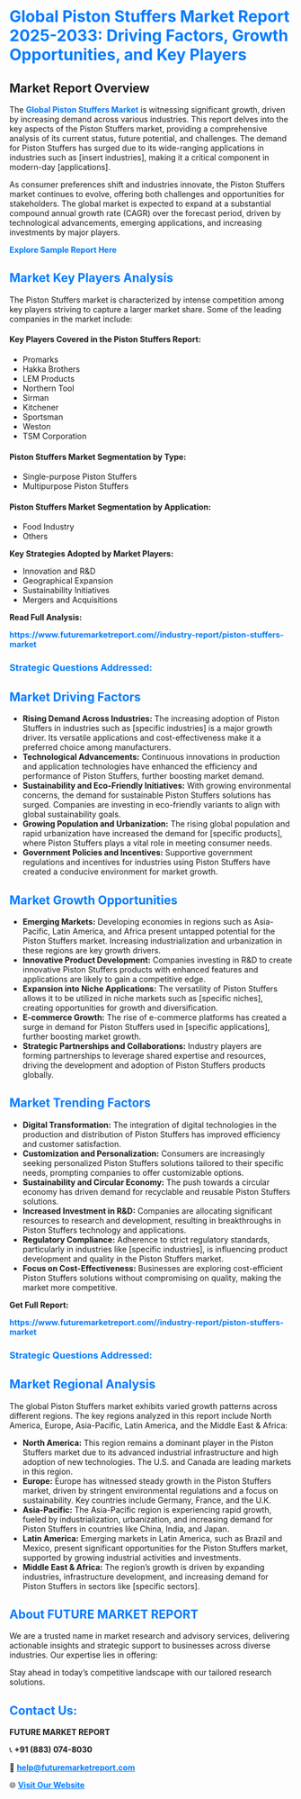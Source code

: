 <h1 style="color: #007BFF;">Global Piston Stuffers Market Report 2025-2033: Driving Factors, Growth Opportunities, and Key Players</h1>

<section id="overview">
<h2>Market Report Overview</h2>
<p>The <a href="https://www.futuremarketreport.com//industry-report/piston-stuffers-market" style="color: #007BFF; text-decoration: none;"><strong>Global Piston Stuffers Market</strong></a> is witnessing significant growth, driven by increasing demand across various industries. This report delves into the key aspects of the Piston Stuffers market, providing a comprehensive analysis of its current status, future potential, and challenges. The demand for Piston Stuffers has surged due to its wide-ranging applications in industries such as [insert industries], making it a critical component in modern-day [applications].</p>
<p>As consumer preferences shift and industries innovate, the Piston Stuffers market continues to evolve, offering both challenges and opportunities for stakeholders. The global market is expected to expand at a substantial compound annual growth rate (CAGR) over the forecast period, driven by technological advancements, emerging applications, and increasing investments by major players.</p>
</section>

<section id="overview">
<p><a href="https://www.futuremarketreport.com//request-sample/reportId=59779" style="color: #007BFF; text-decoration: none;"><strong>Explore Sample Report Here</strong></a></p>
</section>

<section id="key-players">
<h2 style="color: #007BFF;">Market Key Players Analysis</h2>
<p>The Piston Stuffers market is characterized by intense competition among key players striving to capture a larger market share. Some of the leading companies in the market include:</p>
<h4>Key Players Covered in the Piston Stuffers Report:</h4>
<ul><li>Promarks</li><li>Hakka Brothers</li><li>LEM Products</li><li>Northern Tool</li><li>Sirman</li><li>Kitchener</li><li>Sportsman</li><li>Weston</li><li>TSM Corporation</li></ul>
<h4>Piston Stuffers Market Segmentation by Type:</h4>
<ul><li>Single-purpose Piston Stuffers</li><li>Multipurpose Piston Stuffers</li></ul>

<h4>Piston Stuffers Market Segmentation by Application:</h4>
<ul><li>Food Industry</li><li>Others</li></ul>
<p><strong>Key Strategies Adopted by Market Players:</strong></p>
<ul>
<li>Innovation and R&D</li>
<li>Geographical Expansion</li>
<li>Sustainability Initiatives</li>
<li>Mergers and Acquisitions</li>
</ul>
</section>

<section>
<p><strong>Read Full Analysis: </strong></p><a href="https://www.futuremarketreport.com//industry-report/piston-stuffers-market" style="color: #007BFF; text-decoration: none;"><strong>https://www.futuremarketreport.com//industry-report/piston-stuffers-market</strong></a>
<h3 style="color: #007BFF;">Strategic Questions Addressed:</h3>
</section>

<section id="driving-factors">
<h2 style="color: #007BFF;">Market Driving Factors</h2>
<ul>
<li><strong>Rising Demand Across Industries:</strong> The increasing adoption of Piston Stuffers in industries such as [specific industries] is a major growth driver. Its versatile applications and cost-effectiveness make it a preferred choice among manufacturers.</li>
<li><strong>Technological Advancements:</strong> Continuous innovations in production and application technologies have enhanced the efficiency and performance of Piston Stuffers, further boosting market demand.</li>
<li><strong>Sustainability and Eco-Friendly Initiatives:</strong> With growing environmental concerns, the demand for sustainable Piston Stuffers solutions has surged. Companies are investing in eco-friendly variants to align with global sustainability goals.</li>
<li><strong>Growing Population and Urbanization:</strong> The rising global population and rapid urbanization have increased the demand for [specific products], where Piston Stuffers plays a vital role in meeting consumer needs.</li>
<li><strong>Government Policies and Incentives:</strong> Supportive government regulations and incentives for industries using Piston Stuffers have created a conducive environment for market growth.</li>
</ul>
</section>

<section id="growth-opportunities">
<h2 style="color: #007BFF;">Market Growth Opportunities</h2>
<ul>
<li><strong>Emerging Markets:</strong> Developing economies in regions such as Asia-Pacific, Latin America, and Africa present untapped potential for the Piston Stuffers market. Increasing industrialization and urbanization in these regions are key growth drivers.</li>
<li><strong>Innovative Product Development:</strong> Companies investing in R&D to create innovative Piston Stuffers products with enhanced features and applications are likely to gain a competitive edge.</li>
<li><strong>Expansion into Niche Applications:</strong> The versatility of Piston Stuffers allows it to be utilized in niche markets such as [specific niches], creating opportunities for growth and diversification.</li>
<li><strong>E-commerce Growth:</strong> The rise of e-commerce platforms has created a surge in demand for Piston Stuffers used in [specific applications], further boosting market growth.</li>
<li><strong>Strategic Partnerships and Collaborations:</strong> Industry players are forming partnerships to leverage shared expertise and resources, driving the development and adoption of Piston Stuffers products globally.</li>
</ul>
</section>

<section id="trending-factors">
<h2 style="color: #007BFF;">Market Trending Factors</h2>
<ul>
<li><strong>Digital Transformation:</strong> The integration of digital technologies in the production and distribution of Piston Stuffers has improved efficiency and customer satisfaction.</li>
<li><strong>Customization and Personalization:</strong> Consumers are increasingly seeking personalized Piston Stuffers solutions tailored to their specific needs, prompting companies to offer customizable options.</li>
<li><strong>Sustainability and Circular Economy:</strong> The push towards a circular economy has driven demand for recyclable and reusable Piston Stuffers solutions.</li>
<li><strong>Increased Investment in R&D:</strong> Companies are allocating significant resources to research and development, resulting in breakthroughs in Piston Stuffers technology and applications.</li>
<li><strong>Regulatory Compliance:</strong> Adherence to strict regulatory standards, particularly in industries like [specific industries], is influencing product development and quality in the Piston Stuffers market.</li>
<li><strong>Focus on Cost-Effectiveness:</strong> Businesses are exploring cost-efficient Piston Stuffers solutions without compromising on quality, making the market more competitive.</li>
</ul>
</section>

<section>
<p><strong>Get Full Report: </strong></p><a href="https://www.futuremarketreport.com//industry-report/piston-stuffers-market" style="color: #007BFF; text-decoration: none;"><strong>https://www.futuremarketreport.com//industry-report/piston-stuffers-market</strong></a>
<h3 style="color: #007BFF;">Strategic Questions Addressed:</h3>
</section>


<section id="regional-analysis">
<h2 style="color: #007BFF;">Market Regional Analysis</h2>
<p>The global Piston Stuffers market exhibits varied growth patterns across different regions. The key regions analyzed in this report include North America, Europe, Asia-Pacific, Latin America, and the Middle East & Africa:</p>
<ul>
<li><strong>North America:</strong> This region remains a dominant player in the Piston Stuffers market due to its advanced industrial infrastructure and high adoption of new technologies. The U.S. and Canada are leading markets in this region.</li>
<li><strong>Europe:</strong> Europe has witnessed steady growth in the Piston Stuffers market, driven by stringent environmental regulations and a focus on sustainability. Key countries include Germany, France, and the U.K.</li>
<li><strong>Asia-Pacific:</strong> The Asia-Pacific region is experiencing rapid growth, fueled by industrialization, urbanization, and increasing demand for Piston Stuffers in countries like China, India, and Japan.</li>
<li><strong>Latin America:</strong> Emerging markets in Latin America, such as Brazil and Mexico, present significant opportunities for the Piston Stuffers market, supported by growing industrial activities and investments.</li>
<li><strong>Middle East & Africa:</strong> The region’s growth is driven by expanding industries, infrastructure development, and increasing demand for Piston Stuffers in sectors like [specific sectors].</li>
</ul>
</section>

<footer>
<h2 style="color: #007BFF;">About FUTURE MARKET REPORT</h2>
<p>We are a trusted name in market research and advisory services, delivering actionable insights and strategic support to businesses across diverse industries. Our expertise lies in offering:</p>

<p>Stay ahead in today’s competitive landscape with our tailored research solutions.</p>

<h2 style="color: #007BFF;">Contact Us:</h2>
<p><strong>FUTURE MARKET REPORT</strong></p>
<p>📞 <strong>+91 (883) 074-8030</strong></p>
<p>📧 <strong><a href="mailto:help@futuremarketreport.com" style="color: #007BFF;">help@futuremarketreport.com</a></strong></p>
<p>🌐 <strong><a href="https://www.futuremarketreport.com/" style="color: #007BFF;">Visit Our Website</a></strong></p>
</footer>